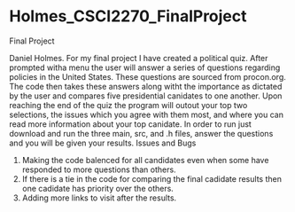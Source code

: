# Holmes_CSCI2270_FinalProject
Final Project

Daniel Holmes.
For my final project I have created a political quiz. After prompted witha menu the user will answer a series of questions regarding policies in the United States. These questions are sourced from procon.org. The code then takes these answers along witht the importance as dictated by the user and compares five presidential canidates to one another. Upon reaching the end of the quiz the program will outout your top two selections, the issues which you agree with them most, and where you can read more information about your top canidate. In order to run just download and run the three main, src, and .h files, answer the questions and you will be given your results. 
Issues and Bugs
1. Making the code balenced for all candidates even when some have responded to more questions than others. 
2. If there is a tie in the code for comparing the final cadidate results then one cadidate has priority over the others.
3. Adding more links to visit after the results. 
